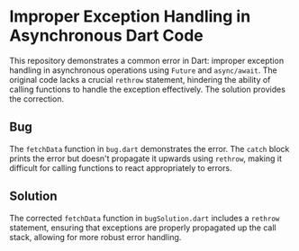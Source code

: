 # Improper Exception Handling in Asynchronous Dart Code

This repository demonstrates a common error in Dart:  improper exception handling in asynchronous operations using `Future` and `async/await`.  The original code lacks a crucial `rethrow` statement, hindering the ability of calling functions to handle the exception effectively. The solution provides the correction.

## Bug
The `fetchData` function in `bug.dart` demonstrates the error.  The `catch` block prints the error but doesn't propagate it upwards using `rethrow`, making it difficult for calling functions to react appropriately to errors.

## Solution
The corrected `fetchData` function in `bugSolution.dart` includes a `rethrow` statement, ensuring that exceptions are properly propagated up the call stack, allowing for more robust error handling.